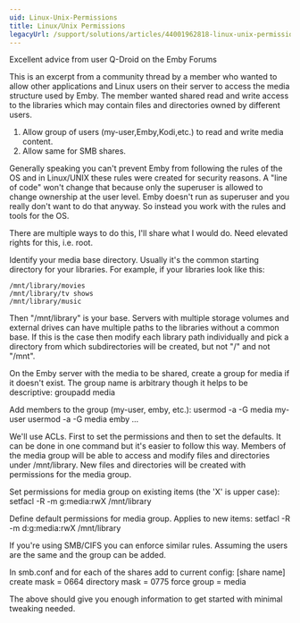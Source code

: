 ```yaml
---
uid: Linux-Unix-Permissions
title: Linux/Unix Permissions
legacyUrl: /support/solutions/articles/44001962818-linux-unix-permissions
---
```


Excellent advice from user Q-Droid on the Emby Forums



This is an excerpt from a community thread by a member who wanted to allow other applications and Linux users on their server to access the media structure used by Emby. The member wanted shared read and write access to the libraries which may contain files and directories owned by different users.



1. Allow group of users (my-user,Emby,Kodi,etc.) to read and write media content.
2. Allow same for SMB shares.



Generally speaking you can't prevent Emby from following the rules of the OS and in Linux/UNIX these rules were created for security reasons. A "line of code" won't change that because only the superuser is allowed to change ownership at the user level. Emby doesn't run as superuser and you really don't want to do that anyway. So instead you work with the rules and tools for the OS.

There are multiple ways to do this, I'll share what I would do. Need elevated rights for this, i.e. root.

Identify your media base directory. Usually it's the common starting directory for your libraries. For example, if your libraries look like this:


```<language>
/mnt/library/movies
/mnt/library/tv shows
/mnt/library/music
```


Then "/mnt/library" is your base. Servers with multiple storage volumes and external drives can have multiple paths to the libraries without a common base. If this is the case then modify each library path individually and pick a directory from which subdirectories will be created, but not "/" and not "/mnt".



On the Emby server with the media to be shared, create a group for media if it doesn't exist. The group name is arbitrary though it helps to be descriptive:
groupadd media



Add members to the group (my-user, emby, etc.):
usermod -a -G media my-user
usermod -a -G media emby
...

We'll use ACLs. First to set the permissions and then to set the defaults. It can be done in one command but it's easier to follow this way. Members of the media group will be able to access and modify files and directories under /mnt/library. New files and directories will be created with permissions for the media group.



Set permissions for media group on existing items (the 'X' is upper case):
setfacl -R -m g:media:rwX /mnt/library



Define default permissions for media group. Applies to new items:
setfacl -R -m d:g:media:rwX /mnt/library
 

If you're using SMB/CIFS you can enforce similar rules. Assuming the users are the same and the group can be added.

In smb.conf and for each of the shares add to current config:
[share name]
create mask = 0664
directory mask = 0775
force group = media

The above should give you enough information to get started with minimal tweaking needed.